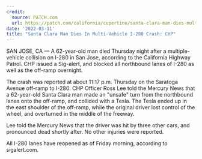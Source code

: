 ```yaml
---
credit:
  source: PATCH.com
  url: https://patch.com/california/cupertino/santa-clara-man-dies-multi-vehicle-i-280-crash-chp
date: '2022-03-11'
title: "Santa Clara Man Dies In Multi-Vehicle I-280 Crash: CHP"
---
```

SAN JOSE, CA — A 62-year-old man died Thursday night after a multiple-vehicle collision on I-280 in San Jose, according to the California Highway Patrol. CHP issued a Sig-alert, and blocked all northbound lanes of I-280 as well as the off-ramp overnight.

The crash was reported at about 11:17 p.m. Thursday on the Saratoga Avenue off-ramp to I-280. CHP Officer Ross Lee told the Mercury News that a 62-year-old Santa Clara man made an "unsafe" turn from the northbound lanes onto the off-ramp, and collided with a Tesla. The Tesla ended up in the east shoulder of the off-ramp, while the original driver lost control of the wheel, and overturned in the middle of the freeway.

Lee told the Mercury News that the driver was hit by three other cars, and pronounced dead shortly after. No other injuries were reported.

All I-280 lanes have reopened as of Friday morning, according to sigalert.com.
